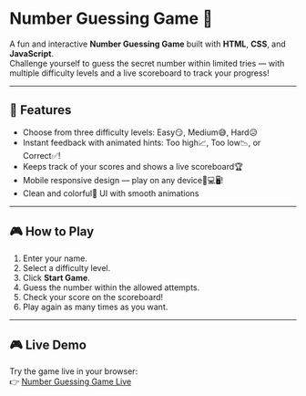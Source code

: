 # Number Guessing Game 🎯

A fun and interactive **Number Guessing Game** built with **HTML**, **CSS**, and **JavaScript**.  
Challenge yourself to guess the secret number within limited tries — with multiple difficulty levels and a live scoreboard to track your progress!

---

## 🚀 Features

- Choose from three difficulty levels: Easy😏, Medium😅, Hard😥  
- Instant feedback with animated hints: Too high📈, Too low📉, or Correct✅!  
- Keeps track of your scores and shows a live scoreboard🏆  
- Mobile responsive design — play on any device📱💻🖥️!  
- Clean and colorful🌈 UI with smooth animations  

---

## 🎮 How to Play

1. Enter your name.  
2. Select a difficulty level.  
3. Click **Start Game**.  
4. Guess the number within the allowed attempts.  
5. Check your score on the scoreboard!  
6. Play again as many times as you want.  

---

## 🎮 Live Demo

Try the game live in your browser:  
👉 [Number Guessing Game Live](https://uxntani.github.io/number-guessing-game/)

